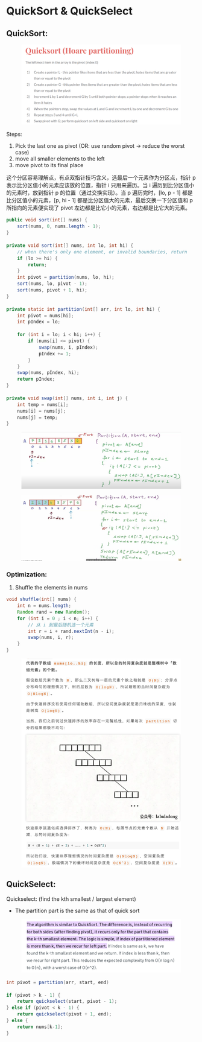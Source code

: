 # QuickSort & QuickSelect

## QuickSort:

<figure><img src="../../../.gitbook/assets/image (29).png" alt=""><figcaption></figcaption></figure>

Steps:

1. Pick the last one as pivot (OR: use random pivot -> reduce the worst case)
2. move all smaller elements to the left
3. move pivot to its final place

这个分区容易理解点，有点双指针技巧含义，选最后一个元素作为分区点，指针 p 表示比分区值小的元素应该放的位置，指针 i 只用来遍历。当 i 遍历到比分区值小的元素时，放到指针 p 的位置（通过交换实现）。当 p 遍历完时，\[lo, p - 1] 都是比分区值小的元素，\[p, hi - 1] 都是比分区值大的元素，最后交换一下分区值和 p 所指向的元素便实现了 pivot 左边都是比它小的元素，右边都是比它大的元素。

```java
public void sort(int[] nums) { 
    sort(nums, 0, nums.length - 1); 
} 
 
private void sort(int[] nums, int lo, int hi) { 
    // when there's only one element, or invalid boundaries, return
    if (lo >= hi) { 
        return;
    }
    int pivot = partition(nums, lo, hi); 
    sort(nums, lo, pivot - 1); 
    sort(nums, pivot + 1, hi); 
}

private static int partition(int[] arr, int lo, int hi) {
    int pivot = nums[hi];
    int pIndex = lo;

    for (int i = lo; i < hi; i++) {
        if (nums[i] <= pivot) {
            swap(nums, i, pIndex);
            pIndex += 1;
        }
    }
    swap(nums, pIndex, hi);
    return pIndex;
}
     
private void swap(int[] nums, int i, int j) { 
    int temp = nums[i]; 
    nums[i] = nums[j]; 
    nums[j] = temp; 
}
```

<figure><img src="../../../.gitbook/assets/image (30).png" alt=""><figcaption></figcaption></figure>

<figure><img src="../../../.gitbook/assets/image (31).png" alt=""><figcaption></figcaption></figure>

### Optimization:

1. Shuffle the elements in nums

```java
void shuffle(int[] nums) { 
    int n = nums.length; 
    Random rand = new Random(); 
    for (int i = 0 ; i < n; i++) { 
        // 从 i 到最后随机选一个元素 
        int r = i + rand.nextInt(n - i); 
        swap(nums, i, r); 
    } 
}
```



<figure><img src="../../../.gitbook/assets/image (33).png" alt="" width="517"><figcaption></figcaption></figure>



## QuickSelect:

Quickselect: (find the kth smallest / largest element)

* The partition part is the same as that of quick sort

<figure><img src="../../../.gitbook/assets/image (37).png" alt="" width="563"><figcaption></figcaption></figure>

```java
int pivot = partition(arr, start, end)

if (pivot > k - 1) {
    return quickselect(start, pivot - 1);
} else if (pivot < k - 1) {
    return quickselect(pivot + 1, end);
} else {
    return nums[k-1];
}
```
